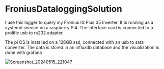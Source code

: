 # FroniusDataloggingSolution
I use this logger to query my Fronius IG Plus 35 Inverter.
It is running as a systemd service on a raspberry Pi4.
The interface card is connected to a prolific usb to rs232 adapter.

The pi OS is installed on a 128GB ssd, connected with an usb to sata converter.
The data is stored in an influxdb database and the visualization is done with grafana


![Screenshot_20240515_221047](https://github.com/W-i-t-w-e/FroniusDataloggingSolution/assets/99214374/aea1c2d7-f067-4eeb-a0dc-562e3f97578f)
